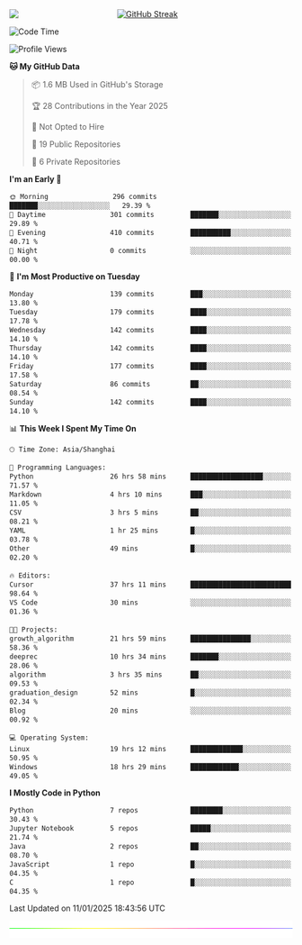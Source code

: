
<!-- ### Hi there 👋-->
<div>
<!--     <img align="left" src="https://github.com/heartyang520/HeartYang.github.io/blob/main/share/hacker_a.gif?raw=true.gif" width="33%"> -->
<!--       <picture>
    <source media="(prefers-color-scheme: dark)" srcset="https://cdn.jsdelivr.net/gh/sun0225SUN/sun0225SUN/assets/images/coding.gif" />
    <source media="(prefers-color-scheme: light)" srcset="https://cdn.jsdelivr.net/gh/sun0225SUN/sun0225SUN/assets/images/developer.svg" height="225px" />
    <img src="https://cdn.jsdelivr.net/gh/sun0225SUN/sun0225SUN/assets/images/coding.gif" />
  </picture> -->
<!--     <img align="left" src="https://cdn.jsdelivr.net/gh/sun0225SUN/sun0225SUN/assets/images/coding.gif" width="38%"> -->
<!--     <img align="left" src="https://github.com/heartyang520/HeartYang.github.io/blob/main/share/hacker_a.gif?raw=true.gif" width="33%"> -->
    <img align="left" src="https://cdn.jsdelivr.net/gh/sun0225SUN/sun0225SUN/assets/images/coding.gif" width="38%">
    <a href="https://git.io/streak-stats"><img src="https://streak-stats.demolab.com?user=NoyeArk&theme=cobalt&hide_border=true" alt="GitHub Streak" /></a>
</div>  

<!--START_SECTION:waka-->
![Code Time](http://img.shields.io/badge/Code%20Time-45%20hrs%2057%20mins-blue)

![Profile Views](http://img.shields.io/badge/Profile%20Views-50-blue)

**🐱 My GitHub Data** 

> 📦 1.6 MB Used in GitHub's Storage 
 > 
> 🏆 28 Contributions in the Year 2025
 > 
> 🚫 Not Opted to Hire
 > 
> 📜 19 Public Repositories 
 > 
> 🔑 6 Private Repositories 
 > 
**I'm an Early 🐤** 

```text
🌞 Morning                296 commits         ███████░░░░░░░░░░░░░░░░░░   29.39 % 
🌆 Daytime                301 commits         ███████░░░░░░░░░░░░░░░░░░   29.89 % 
🌃 Evening                410 commits         ██████████░░░░░░░░░░░░░░░   40.71 % 
🌙 Night                  0 commits           ░░░░░░░░░░░░░░░░░░░░░░░░░   00.00 % 
```
📅 **I'm Most Productive on Tuesday** 

```text
Monday                   139 commits         ███░░░░░░░░░░░░░░░░░░░░░░   13.80 % 
Tuesday                  179 commits         ████░░░░░░░░░░░░░░░░░░░░░   17.78 % 
Wednesday                142 commits         ████░░░░░░░░░░░░░░░░░░░░░   14.10 % 
Thursday                 142 commits         ████░░░░░░░░░░░░░░░░░░░░░   14.10 % 
Friday                   177 commits         ████░░░░░░░░░░░░░░░░░░░░░   17.58 % 
Saturday                 86 commits          ██░░░░░░░░░░░░░░░░░░░░░░░   08.54 % 
Sunday                   142 commits         ████░░░░░░░░░░░░░░░░░░░░░   14.10 % 
```


📊 **This Week I Spent My Time On** 

```text
🕑︎ Time Zone: Asia/Shanghai

💬 Programming Languages: 
Python                   26 hrs 58 mins      ██████████████████░░░░░░░   71.57 % 
Markdown                 4 hrs 10 mins       ███░░░░░░░░░░░░░░░░░░░░░░   11.05 % 
CSV                      3 hrs 5 mins        ██░░░░░░░░░░░░░░░░░░░░░░░   08.21 % 
YAML                     1 hr 25 mins        █░░░░░░░░░░░░░░░░░░░░░░░░   03.78 % 
Other                    49 mins             █░░░░░░░░░░░░░░░░░░░░░░░░   02.20 % 

🔥 Editors: 
Cursor                   37 hrs 11 mins      █████████████████████████   98.64 % 
VS Code                  30 mins             ░░░░░░░░░░░░░░░░░░░░░░░░░   01.36 % 

🐱‍💻 Projects: 
growth_algorithm         21 hrs 59 mins      ███████████████░░░░░░░░░░   58.36 % 
deeprec                  10 hrs 34 mins      ███████░░░░░░░░░░░░░░░░░░   28.06 % 
algorithm                3 hrs 35 mins       ██░░░░░░░░░░░░░░░░░░░░░░░   09.53 % 
graduation_design        52 mins             █░░░░░░░░░░░░░░░░░░░░░░░░   02.34 % 
Blog                     20 mins             ░░░░░░░░░░░░░░░░░░░░░░░░░   00.92 % 

💻 Operating System: 
Linux                    19 hrs 12 mins      █████████████░░░░░░░░░░░░   50.95 % 
Windows                  18 hrs 29 mins      ████████████░░░░░░░░░░░░░   49.05 % 
```

**I Mostly Code in Python** 

```text
Python                   7 repos             ████████░░░░░░░░░░░░░░░░░   30.43 % 
Jupyter Notebook         5 repos             █████░░░░░░░░░░░░░░░░░░░░   21.74 % 
Java                     2 repos             ██░░░░░░░░░░░░░░░░░░░░░░░   08.70 % 
JavaScript               1 repo              █░░░░░░░░░░░░░░░░░░░░░░░░   04.35 % 
C                        1 repo              █░░░░░░░░░░░░░░░░░░░░░░░░   04.35 % 
```




 Last Updated on 11/01/2025 18:43:56 UTC
<!--END_SECTION:waka-->

<!--     ![NoyeArk's github stats](https://github-readme-stats.vercel.app/api?username=NoyeArk&show_icons=true) -->

<img src="https://github.com/heartyang520/HeartYang.github.io/blob/main/share/paomaxian.gif?raw=true" height="30" width="100%">

<!--
**NoyeArk/NoyeArk** is a ✨ _special_ ✨ repository because its `README.md` (this file) appears on your GitHub profile.

Here are some ideas to get you started:

- 🔭 I’m currently working on ...
- 🌱 I’m currently learning ...
- 👯 I’m looking to collaborate on ...
- 🤔 I’m looking for help with ...
- 💬 Ask me about ...
- 📫 How to reach me: ...
- 😄 Pronouns: ...
- ⚡ Fun fact: ...
-->
